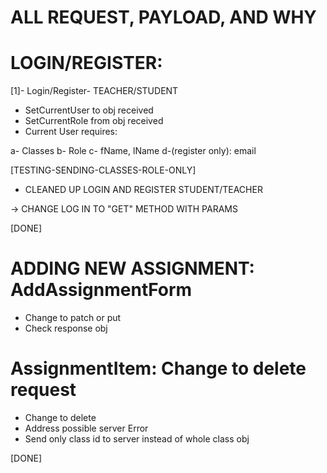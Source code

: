 # ALL REQUEST, PAYLOAD, AND WHY

# LOGIN/REGISTER:

[1]- Login/Register- TEACHER/STUDENT

- SetCurrentUser to obj received
- SetCurrentRole from obj received
- Current User requires:

a- Classes
b- Role
c- fName, lName
d-(register only): email

[TESTING-SENDING-CLASSES-ROLE-ONLY]

- CLEANED UP LOGIN AND REGISTER STUDENT/TEACHER

-> CHANGE LOG IN TO "GET" METHOD WITH PARAMS

[DONE]

# ADDING NEW ASSIGNMENT: AddAssignmentForm

- Change to patch or put
- Check response obj

# AssignmentItem: Change to delete request

- Change to delete
- Address possible server Error
- Send only class id to server instead of whole class obj

[DONE]
